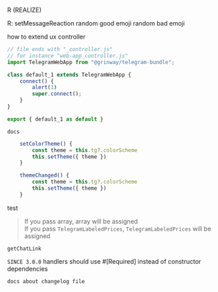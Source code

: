 R (REALIZE)

R: setMessageReaction
    random good emoji
    random bad emoji

how to extend ux controller
```js
// file ends with "_controller.js"
// for instance "web-app_controller.js"
import TelegramWebApp from "@grinway/telegram-bundle";

class default_1 extends TelegramWebApp {
    connect() {
        alert(1)
        super.connect();
    }
}

export { default_1 as default }
```


`docs`
```js
    setColorTheme() {
        const theme = this.tg?.colorScheme
        this.setTheme({ theme })
    }

    themeChanged() {
        const theme = this.tg?.colorScheme
        this.setTheme({ theme })
    }
```


test
> If you pass array, array will be assigned
> <br>
> If you pass `TelegramLabeledPrices`, `TelegramLabeledPrices` will be assigned


`getChatLink`

`SINCE 3.0.0`
handlers should use #[Required] instead of constructor dependencies

`docs about changelog file`
